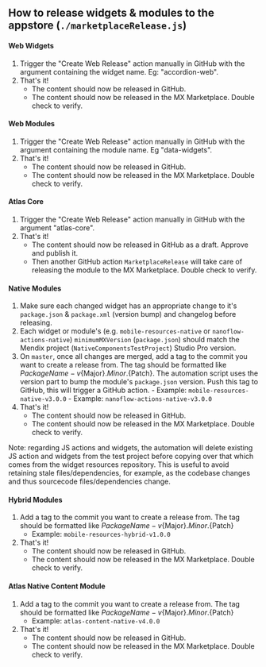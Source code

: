 ## How to release widgets & modules to the appstore (`./marketplaceRelease.js`)

#### Web Widgets

1. Trigger the "Create Web Release" action manually in GitHub with the argument containing the widget name. Eg: "accordion-web".
2. That's it!
    - The content should now be released in GitHub.
    - The content should now be released in the MX Marketplace. Double check to verify.

#### Web Modules

1. Trigger the "Create Web Release" action manually in GitHub with the argument containing the module name. Eg "data-widgets".
2. That's it!
    - The content should now be released in GitHub.
    - The content should now be released in the MX Marketplace. Double check to verify.

#### Atlas Core

1. Trigger the "Create Web Release" action manually in GitHub with the argument "atlas-core".
2. That's it!
    - The content should now be released in GitHub as a draft. Approve and publish it.
    - Then another GitHub action `MarketplaceRelease` will take care of releasing the module to the MX Marketplace. Double check to verify.

#### Native Modules

1. Make sure each changed widget has an appropriate change to it's `package.json` & `package.xml` (version bump) and changelog before releasing.
1. Each widget or module's (e.g. `mobile-resources-native` or `nanoflow-actions-native`) `minimumMXVersion` (`package.json`) should match the Mendix project (`NativeComponentsTestProject`) Studio Pro version.
1. On `master`, once all changes are merged, add a tag to the commit you want to create a release from. The tag should
   be formatted like ${PackageName}-v${Major}.${Minor}.${Patch}. The automation script uses the version part to bump the
   module's `package.json` version. Push this tag to GitHub, this will trigger a GitHub action. - Example: `mobile-resources-native-v3.0.0` - Example: `nanoflow-actions-native-v3.0.0`
1. That's it!
    - The content should now be released in GitHub.
    - The content should now be released in the MX Marketplace. Double check to verify.

Note: regarding JS actions and widgets, the automation will delete existing JS action and widgets from the test project before copying over that which comes from the widget resources repository. This is useful to avoid retaining stale files/dependencies, for example, as the codebase changes and thus sourcecode files/dependencies change.

#### Hybrid Modules

1. Add a tag to the commit you want to create a release from. The tag should be formatted like ${PackageName}-v${Major}.${Minor}.${Patch}
    - Example: `mobile-resources-hybrid-v1.0.0`
1. That's it!
    - The content should now be released in GitHub.
    - The content should now be released in the MX Marketplace. Double check to verify.

#### Atlas Native Content Module

1. Add a tag to the commit you want to create a release from. The tag should be formatted like ${PackageName}-v${Major}.${Minor}.${Patch}
    - Example: `atlas-content-native-v4.0.0`
1. That's it!
    - The content should now be released in GitHub.
    - The content should now be released in the MX Marketplace. Double check to verify.
